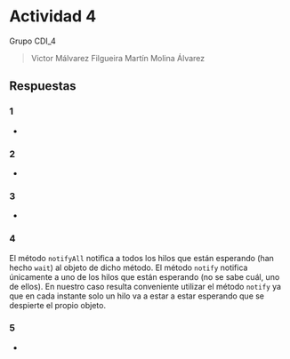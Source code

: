# Actividad 4

Grupo CDI_4

> Victor Málvarez Filgueira
> Martín Molina Álvarez

## Respuestas

### 1
-

### 2
-

### 3
-

### 4
El método `notifyAll` notifica a todos los hilos que están esperando (han hecho `wait`) al objeto de dicho método. El método `notify` notifica únicamente a uno de los hilos que están esperando (no se sabe cuál, uno de ellos). En nuestro caso resulta conveniente utilizar el método `notify` ya que en cada instante solo un hilo va a estar a estar esperando que se despierte el propio objeto.

### 5
-


